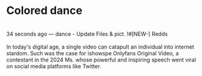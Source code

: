 # Colored dance
<br>
34 seconds ago — dance - Update Files & pict. !#[NEW-] Redds
<br>

<br>
In today's digital age, a single video can catapult an individual into internet stardom. Such was the case for ishowspe Onlyfans Original Video, a contestant in the 2024 Ms.  whose powerful and inspiring speech went viral on social media platforms like Twitter.
